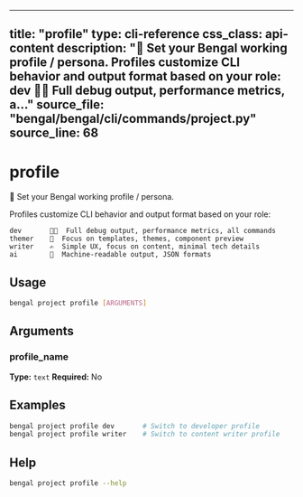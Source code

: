 
---
title: "profile"
type: cli-reference
css_class: api-content
description: "👤 Set your Bengal working profile / persona.  Profiles customize CLI behavior and output format based on your role:      dev       👨‍💻  Full debug output, performance metrics, a..."
source_file: "bengal/bengal/cli/commands/project.py"
source_line: 68
---

# profile

👤 Set your Bengal working profile / persona.

Profiles customize CLI behavior and output format based on your role:

    dev       👨‍💻  Full debug output, performance metrics, all commands
    themer    🎨  Focus on templates, themes, component preview
    writer    ✍️  Simple UX, focus on content, minimal tech details
    ai        🤖  Machine-readable output, JSON formats


## Usage

```bash
bengal project profile [ARGUMENTS]
```

## Arguments

### profile_name

**Type:** `text`
**Required:** No



## Examples

```bash
bengal project profile dev       # Switch to developer profile
bengal project profile writer    # Switch to content writer profile
```



## Help

```bash
bengal project profile --help
```
